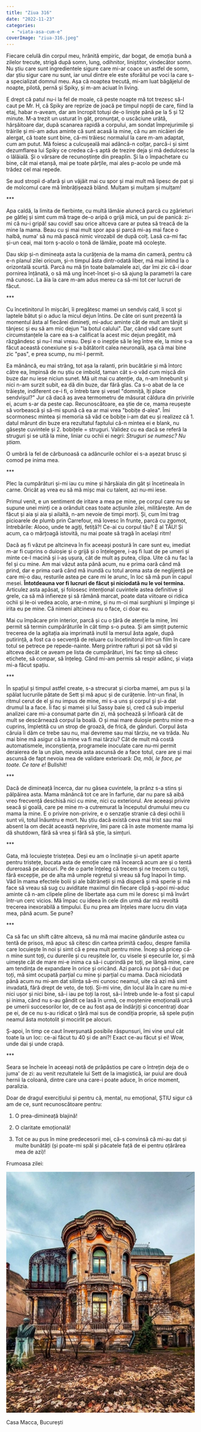 ```yaml
---
title: "Ziua 316"
date: "2022-11-23"
categories: 
  - "viata-asa-cum-e"
coverImage: "ziua-316.jpeg"
---
```


Fiecare celulă din corpul meu, hrănită empiric, dar bogat, de emoția bună a zilelor trecute, strigă după somn, lung, odihnitor, liniștitor, vindecător somn. Nu știu care sunt ingredientele sigure care mi-ar coace un astfel de somn, dar știu sigur care nu sunt, iar unul dintre ele este sforăitul pe voci la care s-a specializat domnul meu. Așa că noaptea trecută, mi-am luat băgăjelul de noapte, pilotă, pernă și Spiky, și m-am aciuat în living.

E drept că patul nu-i la fel de moale, că peste noapte mă tot trezesc să-l caut pe Mr. H, că Spiky are reprize de joacă pe timpul nopții de care, fiind la etaj, habar n-aveam, dar am încropit totuși de-o liniște până pe la 5 și 12 minute. M-a trezit un usturat în gât, pronunțat, o uscăciune urâtă, hârșâitoare dar, după scanarea rapidă a corpului, am sondat împrejurimile și trăirile și mi-am adus aminte că sunt acasă la mine, că nu am nicăieri de alergat, că toate sunt bine, că-mi trăiesc normalul la care m-am adaptat, cum am putut. Mă foiesc a culcușeală mai adâncă-n colțar, parcă-i și simt dezumflarea lui Spiky ce credea că-s aptă de trezire deja și mă dedulcesc la o lălăială. Și o vărsare de recunoștințe din preaplin. Și la o împachetare cu bine, cât mai etanșă, mai pe toate părțile, mai ales p-acolo pe unde mă trădez cel mai repede. 

Se aud stropii d-afară și un vâjâit mai cu spor și mai mult mă lipesc de pat și de molcomul care mă îmbrățișează blând. Mulțam și mulțam și mulțam!

\*\*\*

Apa caldă, la limita de fierbinte, cu multă lămâie alunecă parcă cu zgârieturi pe gâtlej și simt cum mă trage de-o aripă o grijă mică, un pui de panică: zi-mi că nu-i gripă! sau covid! sau orice altceva care ar putea să treacă de la mine la mama. Beau cu și mai mult spor apa și parcă mi-aș mai face o halbă, numa' să nu mă pască nimic virozabil de după colț. Lasă ca-mi fac și-un ceai, mai torn ș-acolo o tonă de lămâie, poate mă ocolește.

Dau skip și-n dimineața asta la curățenia de la mama din cameră, pentru că e-n planul zilei oricum, și-n timpul ăsta dintr-odată liber, mă mai întind la o orizontală scurtă. Parcă nu mă țin toate balamalele azi, dar îmi zic că-i doar pornirea înțânată, o să mă ung încet-încet și-o să ajung la parametri la care mă cunosc. La ăia la care m-am adus mereu ca să-mi tot cer lucruri de făcut.

\*\*\*

Cu încetinitorul în mișcări, îi pregătesc mamei un sendviș cald, îi scot și laptele bătut și o aduc la micul dejun întins. De câte ori sunt prezentă la momentul ăsta al fiecărei dimineți, mi-aduc aminte cât de mult am tânjit și tânjesc și eu să am mic dejun "la botul calului". Dar, când văd care sunt circumstanțele la care ea s-a calificat la acest mic dejun pregătit, mă răzgândesc și nu-l mai vreau. Deși e o inepție să le leg între ele, la mine s-a făcut această conexiune și s-a bătătorit calea neuronală, așa că mai bine zic "pas", e prea scump, nu mi-l permit.

Ea mănâncă, eu mai strâng, tot așa la ralanti, prin bucătărie și mă întorc către ea, împinsă de nu știu ce imbold, taman cât s-o văd cum mișcă din buze dar nu iese niciun sunet. Mă uit mai cu atenție, da, n-am înnebunit și nici n-am surzit subit, ea dă din buze, dar fără glas. Ca s-o abat de la ce trăiește, indiferent ce-i fi, o întreb tare și vesel "domniță, îți place sendvișul?" Jur că dacă aș avea termometru de măsurat căldura din privirile ei, acum s-ar da peste cap. Recunoscătoare, ea știe de ce, mama reușește să vorbească și să-mi spună că ea ar mai vrea "bobițe d-alea". Îmi scormonesc mintea și memoria să văd ce bobițe i-am dat eu și realizez că 1. datul mărunt din buze era rezultatul faptului că-n mintea ei e blank, nu găsește cuvintele și 2. bobițele = struguri. Validez cu ea dacă se referă la struguri și se uită la mine, liniar cu ochii ei negri: _Struguri se numesc? Nu știam._

O umbră la fel de cărbunoasă ca adâncurile ochilor ei s-a așezat brusc și comod pe inima mea.

\*\*\*

Plec la cumpărături și-mi iau cu mine și hârșâiala din gât și încetineala în carne. Oricât aș vrea eu să mă mișc mai cu talent, azi nu-mi iese.

Primul venit, e un sentiment de iritare a mea pe mine, pe corpul care nu se supune unei minți ce a orânduit ceas toate acțiunile zilei, militărește. Am de făcut și aia și aia și ailaltă, n-am nevoie de timpi morți. Și, cum îmi trag picioarele de plumb prin Carrefour, mă lovesc în frunte, parcă cu zgomot, întrebările: Alooo, unde te agiți, fetiță?! Ce-ai cu corpul tău? E al TĂU! Și acum, ca o mârțoagă istovită, nu mai poate să tragă în același ritm!

Dacă aș fi văzut pe altcineva în fix aceeași postură în care sunt eu, imediat m-ar fi cuprins o duioșie și o grijă și o înțelegere, i-aș fi luat de pe umeri și minte ce-l macină și i-aș ușura, cât de mult aș putea, clipa. Uite că nu fac la fel și cu mine. Am mai văzut asta până acum, nu e prima oară când mă prind, dar e prima oară când mă inundă cu totul aroma asta de neglijență pe care mi-o dau, resturile astea pe care mi le arunc, în loc să mă pun în capul mesei. **Întotdeauna vor fi lucruri de făcut și niciodată nu le voi termina.** Articulez asta apăsat, și folosesc intențional cuvintele astea definitive și grele, ca să mă infiereze și să rămână marcat, poate data viitoare oi ridica ochii și le-oi vedea acolo, arse-n mine, și nu m-oi mai surghiuni și împinge și irita eu pe mine. Că nimeni altcineva nu o face, ci doar eu. 

Mai cu împăcare prin interior, parcă și cu o țâră de atenție la mine, îmi permit să termin cumpărăturile în cât timp s-o putea. Și am simțit puternic trecerea de la agitația aia imprimată inutil la mersul ăsta agale, după putirință, a fost ca o secvență de reluare cu încetinitorul într-un film în care totul se petrece pe repede-nainte. Merg printre rafturi și pot să văd și altceva decât ce aveam pe lista de cumpărături, îmi fac timp să citesc etichete, să compar, să înțeleg. Când mi-am permis să respir adânc, și viața mi-a făcut spațiu.

\*\*\*

În spațiul și timpul astfel create, s-a strecurat și ciorba mamei, am pus și la spălat lucrurile pătate de Sett și mă apuc și de curățenie. Într-un final, în ritmul cerut de el și nu impus de mine, mi s-a uns și corpul și și-a dat drumul la a face. Îi fac și mamei și lui Sassy baie și, cred că sub imperiul analizei care mi-a consumat parte din zi, mă șochează și înfioară cât de mult se descărnează corpul la boală. O și mai mare duioșie pentru mine m-a cuprins, împletită cu un strop de groază, de frică, de gânduri. Corpul ăsta căruia îi dăm ce trebe sau nu, mai devreme sau mai târziu, ne va trăda. Nu mai bine mă asigur că la mine va fi mai târziu? Cât de mult mă costă automatismele, inconștiența, programele inoculate care nu-mi permit deraierea de la un plan, nevoia asta ascunsă de a face totul, care are și mai ascunsă de fapt nevoia mea de validare exterioară: _Da, măi, le face, pe toate. Ce tare e!_ Bullshit!

\*\*\*

Dacă de dimineață încerca, dar nu găsea cuvintele, la prânz s-a stins și pâlpâirea asta. Mama mănâncă tot ce are în farfurie, dar nu pare să aibă vreo frecvență deschisă nici cu mine, nici cu exteriorul. Are aceeași privire seacă și goală, care pe mine m-a cutremurat la începutul drumului meu cu mama la mine. E o privire non-privire, e o senzație stranie că deși ochii îi sunt vii, totul înăuntru e mort. Nu știu dacă există ceva mai trist sau mai absent la om decât această neprivire, îmi pare că în aste momente mama își dă shutdown, fără să vrea și fără să știe, la simțuri. 

\*\*\*

Gata, mă locuiește tristețea. Deși eu am o înclinație și-un apetit aparte pentru tristețe, bucata asta de emoție care mă încearcă acum are și o tentă dureroasă pe alocuri. Pe de o parte înțeleg că trecem și ne trecem cu toții, fără excepție, pe de alta mă umple regretul și vreau să fug înapoi în timp. Văd în mama efectele bolii și ale bătrâneții și mă disperă și mă sperie și mă face să vreau să sug cu aviditate maximul din fiecare clipă ș-apoi mi-aduc aminte că n-am clipele pline de libertate așa cum mi le doresc și mă învârt într-un cerc vicios. Mă împac cu ideea în cele din urmă dar mă revoltă trecerea inexorabilă a timpului. Eu nu prea am înțeles mare lucru din viața mea, până acum. Se pune?

\*\*\*

Ca să fac un shift către altceva, să nu mă mai macine gândurile astea cu tentă de prisos, mă apuc să citesc din cartea primită cadou, despre familia care locuiește în noi și simt că e prea mult pentru mine. Încep să pricep că-n mine sunt toți, cu durerile și cu reușitele lor, cu visele și eșecurile lor, și mă uimește cât de mare mi-e inima ca să-i cuprindă pe toți, pe lângă mine, care am tendința de expandare în orice și oricând. Azi parcă nu pot să-i duc pe toți, mă simt ocupată parțial cu mine și parțial cu mama. Dacă niciodată până acum nu mi-am dat silința să-mi cunosc neamul, uite că azi mă simt invadată, fără drept de veto, de toți. Și-mi vine, din locul ăla în care nu mi-e nici ușor și nici bine, să-i iau pe toți la rost, să-i întreb unde le-a fost și capul și inima, când nu s-au gândit ce lasă în urmă, ce moștenire emoțională urcă pe umerii succesorilor lor, de ce au fost așa de îndârjiți și concentrați doar pe ei, de ce nu s-au ridicat o țâră mai sus de condiția proprie, să spele puțin neamul ăsta mototolit și mocirlit pe alocuri.

Ș-apoi, în timp ce caut înverșunată posibile răspunsuri, îmi vine unul cât toate la un loc: ce-ai făcut tu 40 și de ani?! Exact ce-au făcut și ei! Wow, unde dai și unde crapă.

\*\*\*

Seara se încheie în aceeași notă de prăpăstios pe care o întrețin deja de o juma' de zi: au venit rezultatele lui Sett de la imagistică, iar puiul are două hernii la coloană, dintre care una care-i poate aduce, în orice moment, paralizia.

Doar de dragul exercițiului și pentru că, mental, nu emoțional, ȘTIU sigur că am de ce, sunt recunoscătoare pentru:

1. O prea-dimineață blajină!

3. O claritate emoțională!

5. Tot ce au pus în mine predecesorii mei, că-s convinsă că mi-au dat și multe bunătăți (și poate-mi spăl și păcatele față de ei pentru oțărârea mea de azi)!

Frumoasa zilei:

![](images/316.jpeg)

Casa Macca, București
